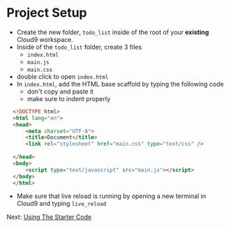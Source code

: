 # Project Setup

- Create the new folder, `todo_list` inside of the root of your **existing** 
Cloud9 workspace.
- Inside of the `todo_list` folder, create 3 files
  - `index.html`
  - `main.js`
  - `main.css`
- double click to open `index.html`
- In `index.html`, add the HTML base scaffold by typing the following code 
  - don't copy and paste it
  - make sure to indent properly

```html
  <!DOCTYPE html>
  <html lang="en">
  <head>
      <meta charset="UTF-8">
      <title>Document</title>
      <link rel="stylesheet" href="main.css" type="text/css" />
      
  </head>
  <body>
      <script type="text/javascript" src="main.js"></script>
  </body>
  </html>
```

- Make sure that live reload is running by opening a new terminal in Cloud9 and
typing `live_reload`

Next: [Using The Starter Code](starter_code.md)